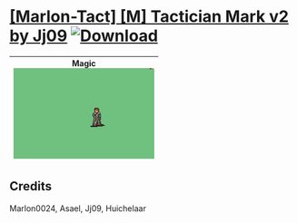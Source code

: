# [\[Marlon-Tact\] \[M\] Tactician Mark v2 by Jj09](./) [![Download](https://img.shields.io/badge/Download--red?style=social&logo=github)](https://minhaskamal.github.io/DownGit/#/home?url=https://github.com/Klokinator/FE-Repo/tree/main/Battle%20Animations%2FMagi%20-%20Special%2F%5BMarlon-Tact%5D%20%5BM%5D%20Tactician%20Mark%20v2%20by%20Jj09)

| <b>Magic</b><br/><img alt="Magic animation" src="./6.%20Magic/Magic.gif"/> |
| :---: |

## Credits

Marlon0024, Asael, Jj09, Huichelaar

